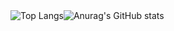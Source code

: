 <div style="display: flex; align-items: center;">
  <img src="https://github-readme-stats.vercel.app/api/top-langs/?username=ah682&show_icons=true&theme=synthwave&count_private=true&card_width=445&langs_count=5" alt="Top Langs"/>
  <img src="https://github-readme-stats.vercel.app/api?username=ah682&show_icons=true&theme=synthwave&hide_rank=true&count_private=true" alt="Anurag's GitHub stats"/>
</div>
